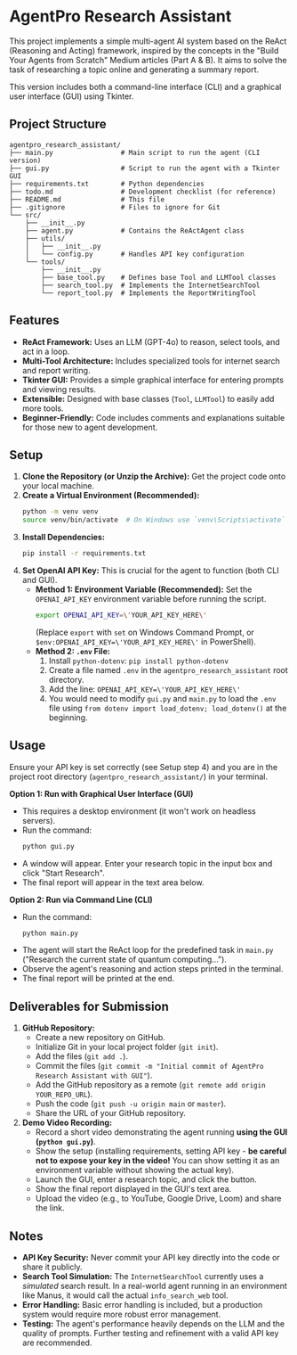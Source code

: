# AgentPro Research Assistant

This project implements a simple multi-agent AI system based on the ReAct (Reasoning and Acting) framework, inspired by the concepts in the "Build Your Agents from Scratch" Medium articles (Part A & B). It aims to solve the task of researching a topic online and generating a summary report.

This version includes both a command-line interface (CLI) and a graphical user interface (GUI) using Tkinter.

## Project Structure

```
agentpro_research_assistant/
├── main.py                 # Main script to run the agent (CLI version)
├── gui.py                  # Script to run the agent with a Tkinter GUI
├── requirements.txt        # Python dependencies
├── todo.md                 # Development checklist (for reference)
├── README.md               # This file
├── .gitignore              # Files to ignore for Git
└── src/
    ├── __init__.py
    ├── agent.py            # Contains the ReActAgent class
    ├── utils/
    │   ├── __init__.py
    │   └── config.py       # Handles API key configuration
    └── tools/
        ├── __init__.py
        ├── base_tool.py    # Defines base Tool and LLMTool classes
        ├── search_tool.py  # Implements the InternetSearchTool
        └── report_tool.py  # Implements the ReportWritingTool
```

## Features

*   **ReAct Framework:** Uses an LLM (GPT-4o) to reason, select tools, and act in a loop.
*   **Multi-Tool Architecture:** Includes specialized tools for internet search and report writing.
*   **Tkinter GUI:** Provides a simple graphical interface for entering prompts and viewing results.
*   **Extensible:** Designed with base classes (`Tool`, `LLMTool`) to easily add more tools.
*   **Beginner-Friendly:** Code includes comments and explanations suitable for those new to agent development.

## Setup

1.  **Clone the Repository (or Unzip the Archive):** Get the project code onto your local machine.
2.  **Create a Virtual Environment (Recommended):**
    ```bash
    python -m venv venv
    source venv/bin/activate  # On Windows use `venv\Scripts\activate`
    ```
3.  **Install Dependencies:**
    ```bash
    pip install -r requirements.txt
    ```
4.  **Set OpenAI API Key:** This is crucial for the agent to function (both CLI and GUI).
    *   **Method 1: Environment Variable (Recommended):** Set the `OPENAI_API_KEY` environment variable before running the script.
        ```bash
        export OPENAI_API_KEY=\'YOUR_API_KEY_HERE\'
        ```
        (Replace `export` with `set` on Windows Command Prompt, or `$env:OPENAI_API_KEY=\'YOUR_API_KEY_HERE\'` in PowerShell).
    *   **Method 2: `.env` File:**
        1.  Install `python-dotenv`: `pip install python-dotenv`
        2.  Create a file named `.env` in the `agentpro_research_assistant` root directory.
        3.  Add the line: `OPENAI_API_KEY=\'YOUR_API_KEY_HERE\'`
        4.  You would need to modify `gui.py` and `main.py` to load the `.env` file using `from dotenv import load_dotenv; load_dotenv()` at the beginning.

## Usage

Ensure your API key is set correctly (see Setup step 4) and you are in the project root directory (`agentpro_research_assistant/`) in your terminal.

**Option 1: Run with Graphical User Interface (GUI)**

*   This requires a desktop environment (it won't work on headless servers).
*   Run the command:
    ```bash
    python gui.py
    ```
*   A window will appear. Enter your research topic in the input box and click "Start Research".
*   The final report will appear in the text area below.

**Option 2: Run via Command Line (CLI)**

*   Run the command:
    ```bash
    python main.py
    ```
*   The agent will start the ReAct loop for the predefined task in `main.py` ("Research the current state of quantum computing...").
*   Observe the agent's reasoning and action steps printed in the terminal.
*   The final report will be printed at the end.

## Deliverables for Submission

1.  **GitHub Repository:**
    *   Create a new repository on GitHub.
    *   Initialize Git in your local project folder (`git init`).
    *   Add the files (`git add .`).
    *   Commit the files (`git commit -m "Initial commit of AgentPro Research Assistant with GUI"`).
    *   Add the GitHub repository as a remote (`git remote add origin YOUR_REPO_URL`).
    *   Push the code (`git push -u origin main` or `master`).
    *   Share the URL of your GitHub repository.
2.  **Demo Video Recording:**
    *   Record a short video demonstrating the agent running **using the GUI (`python gui.py`)**.
    *   Show the setup (installing requirements, setting API key - **be careful not to expose your key in the video!** You can show setting it as an environment variable without showing the actual key).
    *   Launch the GUI, enter a research topic, and click the button.
    *   Show the final report displayed in the GUI's text area.
    *   Upload the video (e.g., to YouTube, Google Drive, Loom) and share the link.

## Notes

*   **API Key Security:** Never commit your API key directly into the code or share it publicly.
*   **Search Tool Simulation:** The `InternetSearchTool` currently uses a *simulated* search result. In a real-world agent running in an environment like Manus, it would call the actual `info_search_web` tool.
*   **Error Handling:** Basic error handling is included, but a production system would require more robust error management.
*   **Testing:** The agent's performance heavily depends on the LLM and the quality of prompts. Further testing and refinement with a valid API key are recommended.

